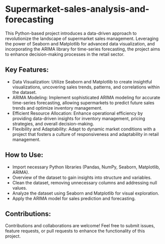 # Supermarket-sales-analysis-and-forecasting
This Python-based project introduces a data-driven approach to revolutionize the landscape of supermarket sales management. Leveraging the power of Seaborn and Matplotlib for advanced data visualization, and incorporating the ARIMA library for time-series forecasting, the project aims to enhance decision-making processes in the retail sector.

## Key Features:

* Data Visualization: Utilize Seaborn and Matplotlib to create insightful visualizations, uncovering sales trends, patterns, and correlations within the dataset.
* ARIMA Modeling: Implement sophisticated ARIMA modeling for accurate time-series forecasting, allowing supermarkets to predict future sales trends and optimize inventory management.
* Efficient Resource Allocation: Enhance operational efficiency by providing data-driven insights for inventory management, pricing strategies, and overall decision-making.
* Flexibility and Adaptability: Adapt to dynamic market conditions with a project that fosters a culture of responsiveness and adaptability in retail management.

## How to Use:

* Import necessary Python libraries (Pandas, NumPy, Seaborn, Matplotlib, ARIMA).
* Overview of the dataset to gain insights into structure and variables.
* Clean the dataset, removing unnecessary columns and addressing null values.
* Analyze the dataset using Seaborn and Matplotlib for visual exploration.
* Apply the ARIMA model for sales prediction and forecasting.

## Contributions:
Contributions and collaborations are welcome! Feel free to submit issues, feature requests, or pull requests to enhance the functionality of this project.
